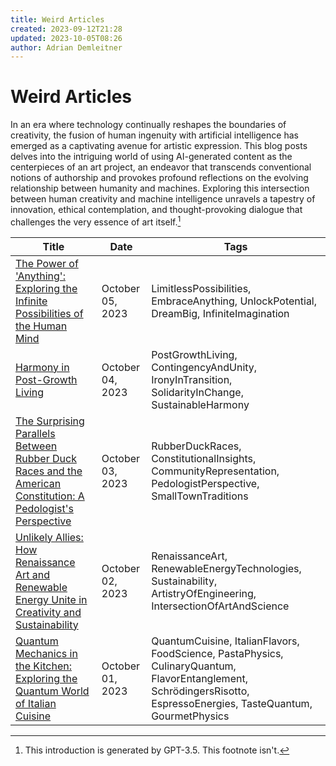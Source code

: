 ```yaml
---
title: Weird Articles
created: 2023-09-12T21:28
updated: 2023-10-05T08:26
author: Adrian Demleitner
---
```

# Weird Articles

In an era where technology continually reshapes the boundaries of creativity, the fusion of human ingenuity with artificial intelligence has emerged as a captivating avenue for artistic expression. This blog posts delves into the intriguing world of using AI-generated content as the centerpieces of an art project, an endeavor that transcends conventional notions of authorship and provokes profound reflections on the evolving relationship between humanity and machines. Exploring this intersection between human creativity and machine intelligence unravels a tapestry of innovation, ethical contemplation, and thought-provoking dialogue that challenges the very essence of art itself.[^1]

| Title                                                                                                                                   | Date             | Tags                                                                                                                                                                |
| --------------------------------------------------------------------------------------------------------------------------------------- | ---------------- | ------------------------------------------------------------------------------------------------------------------------------------------------------------------- |
| [The Power of 'Anything': Exploring the Infinite Possibilities of the Human Mind](journal/2023-10-05.md)                              | October 05, 2023 | LimitlessPossibilities, EmbraceAnything, UnlockPotential, DreamBig, InfiniteImagination                                                                             |
| [Harmony in Post-Growth Living](journal/2023-10-04.md)                                                                                | October 04, 2023 | PostGrowthLiving, ContingencyAndUnity, IronyInTransition, SolidarityInChange, SustainableHarmony                                                                    |
| [The Surprising Parallels Between Rubber Duck Races and the American Constitution: A Pedologist's Perspective](journal/2023-10-03.md) | October 03, 2023 | RubberDuckRaces, ConstitutionalInsights, CommunityRepresentation, PedologistPerspective, SmallTownTraditions                                                        |
| [Unlikely Allies: How Renaissance Art and Renewable Energy Unite in Creativity and Sustainability](journal/2023-10-02.md)             | October 02, 2023 | RenaissanceArt, RenewableEnergyTechnologies, Sustainability, ArtistryOfEngineering, IntersectionOfArtAndScience                                                     |
| [Quantum Mechanics in the Kitchen: Exploring the Quantum World of Italian Cuisine](journal/2023-10-01.md)                             | October 01, 2023 | QuantumCuisine, ItalianFlavors, FoodScience, PastaPhysics, CulinaryQuantum, FlavorEntanglement, SchrödingersRisotto, EspressoEnergies, TasteQuantum, GourmetPhysics |


[^1]: This introduction is generated by GPT-3.5. This footnote isn't.